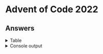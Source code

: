 # Advent of Code 2022


## Answers

<details>
<summary>Table</summary>
    <table>
        <tr>
            <th></th>
            <th>Part 1</th>
            <th>Part 2</th>
        </tr>
        <tr>
            <td><a href="src/main/java/com/lewisbirks/adventofcode/day/Day1.java">Day 1</a></td>
            <td>69501</td>
            <td>...</td>
        </tr>
    </table>
</details>
<details>
    <summary>Console output</summary>
    <p>Note that for part 1 timings that it would include parsing the input.</p>
    <pre>
==========================
Year 2022
==========================
Day 01: Calorie Counting
	Part 1: 69501 (12ms)
	Part 2: null (0ms)
==========================
</pre>
</details>

